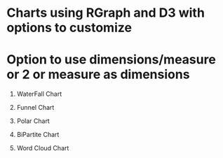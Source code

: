 # Charts using RGraph and D3 with options  to  customize
# Option to use dimensions/measure or 2 or measure as dimensions

1. WaterFall Chart
		
2. Funnel Chart

3. Polar Chart

4. BiPartite Chart

5. Word Cloud Chart

